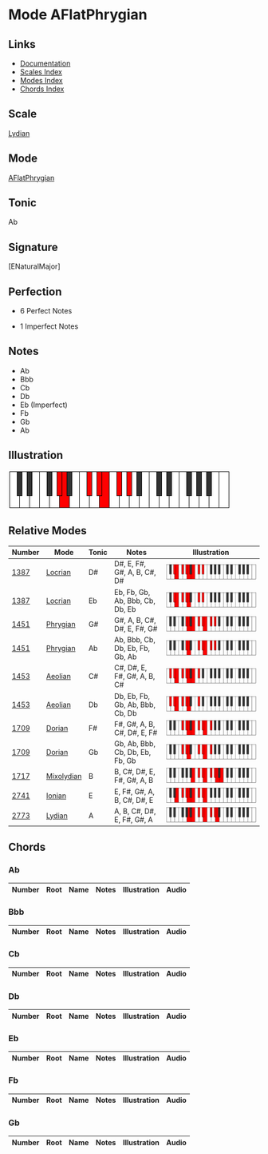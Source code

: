# Mode AFlatPhrygian

## Links

- [Documentation](index.md)
- [Scales Index](Scales.md)
- [Modes Index](Modes.md)
- [Chords Index](Chords.md)

## Scale

[Lydian](ScaleLydian.md)

## Mode

[AFlatPhrygian](ModeAFlatPhrygian.md)

## Tonic

Ab

## Signature

[ENaturalMajor]

## Perfection

 - 6 Perfect Notes

 - 1 Imperfect Notes

## Notes

- Ab
- Bbb
- Cb
- Db
- Eb (Imperfect)
- Fb
- Gb
- Ab

## Illustration

![AFlatPhrygian](ModeAFlatPhrygian.png)

## Relative Modes

| Number | Mode | Tonic | Notes | Illustration |
|--------|------|-------|-------|--------------|
| [1387](https://ianring.com/musictheory/scales/1387) | [Locrian](ModeLocrian.md) | D# | D#, E, F#, G#, A, B, C#, D# | ![DSharpLocrian](ModeDSharpLocrian.png) |
| [1387](https://ianring.com/musictheory/scales/1387) | [Locrian](ModeLocrian.md) | Eb | Eb, Fb, Gb, Ab, Bbb, Cb, Db, Eb | ![EFlatLocrian](ModeEFlatLocrian.png) |
| [1451](https://ianring.com/musictheory/scales/1451) | [Phrygian](ModePhrygian.md) | G# | G#, A, B, C#, D#, E, F#, G# | ![GSharpPhrygian](ModeGSharpPhrygian.png) |
| [1451](https://ianring.com/musictheory/scales/1451) | [Phrygian](ModePhrygian.md) | Ab | Ab, Bbb, Cb, Db, Eb, Fb, Gb, Ab | ![AFlatPhrygian](ModeAFlatPhrygian.png) |
| [1453](https://ianring.com/musictheory/scales/1453) | [Aeolian](ModeAeolian.md) | C# | C#, D#, E, F#, G#, A, B, C# | ![CSharpAeolian](ModeCSharpAeolian.png) |
| [1453](https://ianring.com/musictheory/scales/1453) | [Aeolian](ModeAeolian.md) | Db | Db, Eb, Fb, Gb, Ab, Bbb, Cb, Db | ![DFlatAeolian](ModeDFlatAeolian.png) |
| [1709](https://ianring.com/musictheory/scales/1709) | [Dorian](ModeDorian.md) | F# | F#, G#, A, B, C#, D#, E, F# | ![FSharpDorian](ModeFSharpDorian.png) |
| [1709](https://ianring.com/musictheory/scales/1709) | [Dorian](ModeDorian.md) | Gb | Gb, Ab, Bbb, Cb, Db, Eb, Fb, Gb | ![GFlatDorian](ModeGFlatDorian.png) |
| [1717](https://ianring.com/musictheory/scales/1717) | [Mixolydian](ModeMixolydian.md) | B | B, C#, D#, E, F#, G#, A, B | ![BNaturalMixolydian](ModeBNaturalMixolydian.png) |
| [2741](https://ianring.com/musictheory/scales/2741) | [Ionian](ModeIonian.md) | E | E, F#, G#, A, B, C#, D#, E | ![ENaturalIonian](ModeENaturalIonian.png) |
| [2773](https://ianring.com/musictheory/scales/2773) | [Lydian](ModeLydian.md) | A | A, B, C#, D#, E, F#, G#, A | ![ANaturalLydian](ModeANaturalLydian.png) |

## Chords

### Ab

| Number | Root | Name | Notes | Illustration | Audio |
|--------|------|------|-------|--------------|-------|

### Bbb

| Number | Root | Name | Notes | Illustration | Audio |
|--------|------|------|-------|--------------|-------|

### Cb

| Number | Root | Name | Notes | Illustration | Audio |
|--------|------|------|-------|--------------|-------|

### Db

| Number | Root | Name | Notes | Illustration | Audio |
|--------|------|------|-------|--------------|-------|

### Eb

| Number | Root | Name | Notes | Illustration | Audio |
|--------|------|------|-------|--------------|-------|

### Fb

| Number | Root | Name | Notes | Illustration | Audio |
|--------|------|------|-------|--------------|-------|

### Gb

| Number | Root | Name | Notes | Illustration | Audio |
|--------|------|------|-------|--------------|-------|

